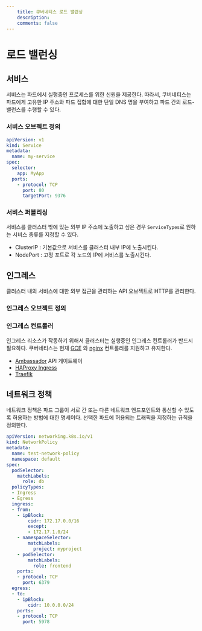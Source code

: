 ```yaml
---
    title: 쿠버네티스 로드 밸런싱
    description: 
    comments: false
---
```


# 로드 밸런싱

## 서비스
서비스는 파드에서 실행중인 프로세스를 위한 신원을 제공한다. 따라서, 쿠버네티스는 파드에게 고유한 IP 주소와 파드 집합에 대한 단일 DNS 명을 부여하고 파드 간의 로드-밸런스를 수행할 수 있다.

### 서비스 오브젝트 정의
```yaml service.yaml
apiVersion: v1
kind: Service
metadata:
  name: my-service
spec:
  selector:
    app: MyApp
  ports:
    - protocol: TCP
      port: 80
      targetPort: 9376
```

### 서비스 퍼블리싱
서비스를 클러스터 밖에 있는 외부 IP 주소에 노출하고 싶은 경우 `ServiceTypes`로 원하는 서비스 종류를 지정할 수 있다.

- ClusterIP : 기본값으로 서비스를 클러스터 내부 IP에 노출시킨다.
- NodePort : 고정 포트로 각 노드의 IP에 서비스를 노출시킨다.

## 인그레스
클러스터 내의 서비스에 대한 외부 접근을 관리하는 API 오브젝트로 HTTP를 관리한다.

### 인그레스 오브젝트 정의

### 인그레스 컨트롤러
인그레스 리소스가 작동하기 위해서 클러스터는 실행중인 인그레스 컨트롤러가 반드시 필요하다. 쿠버네티스는 현재 [GCE](https://git.k8s.io/ingress-gce/README.md) 와 [nginx](https://git.k8s.io/ingress-nginx/README.md) 컨트롤러를 지원하고 유지한다.  

- [Ambassador](https://www.getambassador.io/) API 게이트웨이
- [HAProxy Ingress](https://haproxy-ingress.github.io/)
- [Traefik](https://github.com/containous/traefik)

## 네트워크 정책
네트워크 정책은 파드 그룹이 서로 간 또는 다른 네트워크 엔드포인트와 통신할 수 있도록 허용하는 방법에 대한 명세이다. 선택한 파드에 허용되는 트래픽을 지정하는 규칙을 정의한다.

```yaml network-policy.yaml
apiVersion: networking.k8s.io/v1
kind: NetworkPolicy
metadata:
  name: test-network-policy
  namespace: default
spec:
  podSelector:
    matchLabels:
      role: db
  policyTypes:
  - Ingress
  - Egress
  ingress:
  - from:
    - ipBlock:
        cidr: 172.17.0.0/16
        except:
        - 172.17.1.0/24
    - namespaceSelector:
        matchLabels:
          project: myproject
    - podSelector:
        matchLabels:
          role: frontend
    ports:
    - protocol: TCP
      port: 6379
  egress:
  - to:
    - ipBlock:
        cidr: 10.0.0.0/24
    ports:
    - protocol: TCP
      port: 5978
```
